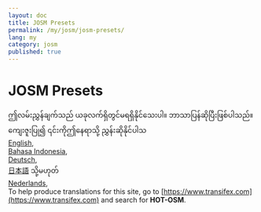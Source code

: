 ```yaml
---
layout: doc
title: JOSM Presets
permalink: /my/josm/josm-presets/
lang: my
category: josm
published: true
---
```


JOSM Presets
=============================  

ဤလမ်းညွှန်ချက်သည် ယခုလက်ရှိတွင်မရရှိနိုင်သေးပါ။ ဘာသာပြန်ဆိုပြီးဖြစ်ပါသည်။ ကျေးဇူးပြု၍ ၎င်းကိုဤနေရာသို့ ညွှန်းဆိုနိုင်ပါသ  
[English](/en/josm/josm-presets/),  
[Bahasa Indonesia](/bi/josm/josm-presets/),  <!--
[Czech](/cs/josm/josm-presets/),-->   
[Deutsch](/de/josm/josm-presets/),<!--  
[Español](/es/josm/josm-presets/),  
[فارسی](/fa/josm/josm-presets/),  
[Français](/fr/josm/josm-presets/),  
[Hrvatski](/hr/josm/josm-presets/),  
[Italiano](/it/josm/josm-presets/),-->  
[日本語](/ja/josm/josm-presets/) သို့မဟုတ်   <!--
[Norsk](/nb/josm/josm-presets/),-->  
[Nederlands](/nl/josm/josm-presets/),<!--  
[Português](/pt/josm/josm-presets/),  
[Русский](/ru/josm/josm-presets/),  
[Kiswahili](/sw/josm/josm-presets/),  
[Українська](/uk/josm/josm-presets/), 
[简体中文](/zh/josm/josm-presets/).-->  
To help produce translations for this site, go to [https://www.transifex.com](https://www.transifex.com) and search for **HOT-OSM**.

